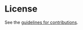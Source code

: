 # License

See the
[guidelines for contributions](https://github.com/kazuho/draft-kazuho-httpbis-incremental-http/blob/main/CONTRIBUTING.md).
